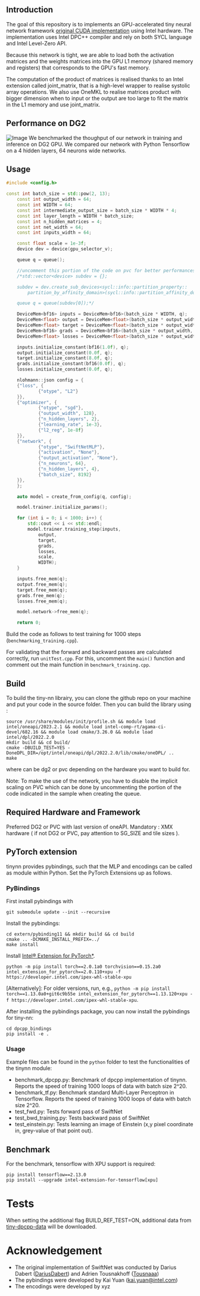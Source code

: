 ## Introduction
The goal of this repository is to implements an GPU-accelerated tiny neural network framework [original CUDA implementation](https://github.com/NVlabs/tiny-cuda-nn) using Intel hardware. The implementation uses Intel DPC++ compiler and rely on both SYCL language and Intel Level-Zero API.

Because this network is tight, we are able to load both the activation matrices and the weights matrices into the GPU L1 memory (shared memory and registers) that corresponds to the GPU's fast memory.

The computation of the product of matrices is realised thanks to an Intel extension called joint_matrix, that is a high-level wrapper to realise systolic array operations. We also use OneMKL to realise matrices product with bigger dimension when to input or the output are too large to fit the matrix in the L1 memory and use joint_matrix.

## Performance on DG2
![Image](data/performances.png)
We benchmarked the thoughput of our network in training and inference on DG2 GPU. We compared our network with Python Tensorflow on a 4 hidden layers, 64 neurons wide networks.

## Usage
```cpp
#include <config.h>

const int batch_size = std::pow(2, 13);
    const int output_width = 64;
    const int WIDTH = 64;
    const int intermediate_output_size = batch_size * WIDTH * 4;
    const int layer_length = WIDTH * batch_size;
    const int n_hidden_matrices = 4;
    const int net_width = 64;
    const int inputs_width = 64;

    const float scale = 1e-3f;
    device dev = device(gpu_selector_v);

    queue q = queue();

    //uncomment this portion of the code on pvc for better performances
    /*std::vector<device> subdev = {};

    subdev = dev.create_sub_devices<sycl::info::partition_property::
        partition_by_affinity_domain>(sycl::info::partition_affinity_domain::numa);

    queue q = queue(subdev[0]);*/

    DeviceMem<bf16> inputs = DeviceMem<bf16>(batch_size * WIDTH, q);
    DeviceMem<float> output = DeviceMem<float>(batch_size * output_width, q);
    DeviceMem<float> target = DeviceMem<float>(batch_size * output_width, q);
    DeviceMem<bf16> grads = DeviceMem<bf16>(batch_size * output_width, q);
    DeviceMem<float> losses = DeviceMem<float>(batch_size * output_width, q);

    inputs.initialize_constant(bf16(1.0f), q);
    output.initialize_constant(0.0f, q);
    target.initialize_constant(8.0f, q);
    grads.initialize_constant(bf16(0.0f), q);
    losses.initialize_constant(0.0f, q);

    nlohmann::json config = {
    {"loss", {
            {"otype", "L2"}
    }},
    {"optimizer", {
            {"otype", "sgd"},
            {"output_width", 128},
            {"n_hidden_layers", 2},
            {"learning_rate", 1e-3},
            {"l2_reg", 1e-8f}
    }},
    {"network", {
            {"otype", "SwiftNetMLP"},
            {"activation", "None"},
            {"output_activation", "None"},
            {"n_neurons", 64},
            {"n_hidden_layers", 4},
            {"batch_size", 8192}
    }},
    };

    auto model = create_from_config(q, config);

    model.trainer.initialize_params();

    for (int i = 0; i < 1000; i++) {
        std::cout << i << std::endl;
        model.trainer.training_step(inputs,
            output,
            target,
            grads,
            losses,
            scale,
            WIDTH);
    }

    inputs.free_mem(q);
    output.free_mem(q);
    target.free_mem(q);
    grads.free_mem(q);
    losses.free_mem(q);

    model.network->free_mem(q);

    return 0;

```

Build the code as follows to test training for 1000 steps (`benchmarking_training.cpp`).

For validating that the forward and backward passes are calculated correctly, run `unitTest.cpp`. For this, uncomment the `main()` function and comment out the main function in `benchmark_training.cpp`.


## Build

To build the tiny-nn librairy, you can clone the github repo on your machine and put your code in the source folder.
Then you can build the library using :

```
source /usr/share/modules/init/profile.sh && module load intel/oneapi/2023.2.1 && module load intel-comp-rt/agama-ci-devel/682.16 && module load cmake/3.26.0 && module load intel/dpl/2022.2.0
mkdir build && cd build/
cmake -DBUILD_TEST=YES -DoneDPL_DIR=/opt/intel/oneapi/dpl/2022.2.0/lib/cmake/oneDPL/ ..
make
```

where <options> can be dg2 or pvc depending on the hardware you want to build for.

Note: To make the use of the network, you have to disable the implicit scaling on PVC which can be done by uncommenting the portion of the code indicated in the sample when creating the queue.


## Required Hardware and Framework
Preferred DG2 or PVC with last version of oneAPI.
Mandatory : XMX hardware ( if not DG2 or PVC, pay attention to SG_SIZE and tile sizes ).

## PyTorch extension
tinynn provides pybindings, such that the MLP and encodings can be called as module within Python. Set the PyTorch Extensions up as follows.

### PyBindings

First install pybindings with
```
git submodule update --init --recursive
```

Install the pybindings:
```
cd extern/pybinding11 && mkdir build && cd build
cmake .. -DCMAKE_INSTALL_PREFIX=../
make install
```

Install [Intel® Extension for PyTorch*](https://github.com/intel/intel-extension-for-pytorch).
```
python -m pip install torch==2.0.1a0 torchvision==0.15.2a0 intel_extension_for_pytorch==2.0.110+xpu -f https://developer.intel.com/ipex-whl-stable-xpu
```
[Alternatively]: For older versions, run, e.g., `python -m pip install torch==1.13.0a0+git6c9b55e intel_extension_for_pytorch==1.13.120+xpu -f https://developer.intel.com/ipex-whl-stable-xpu`.

After installing the pybindings package, you can now install the pybindings for tiny-nn:
```
cd dpcpp_bindings
pip install -e .
```

### Usage

Example files can be found in the `python` folder to test the functionalities of the tinynn module:

- benchmark_dpcpp.py: Benchmark of dpcpp implementation of tinynn. Reports the speed of training 1000 loops of data with batch size 2^20.
- benchmark_tf.py:  Benchmark standard Multi-Layer Perceptron in Tensorflow. Reports the speed of training 1000 loops of data with batch size 2^20.
- test_fwd.py: Tests forward pass of SwiftNet
- test_bwd_training.py: Tests backward pass of SwiftNet
- test_einstein.py: Tests learning an image of Einstein (x,y pixel coordinate in, grey-value of that point out).

## Benchmark

For the benchmark, tensorflow with XPU support is required:
```
pip install tensorflow==2.13.0
pip install --upgrade intel-extension-for-tensorflow[xpu]
```


# Tests
When setting the additional flag BUILD_REF_TEST=ON, additional data from [tiny-dpcpp-data](https://github.com/intel-sandbox/tiny-dpcpp-data) will be downloaded.

# Acknowledgement

- The original implementation of SwiftNet was conducted by Darius Dabert ([DariusDabert](https://github.com/DariusDabert)) and Adrien Tousnakhoff ([Tousnaaa](https://github.com/Tousnaaa))
- The pybindings were developed by Kai Yuan (kai.yuan@intel.com)
- The encodings were developed by xyz
